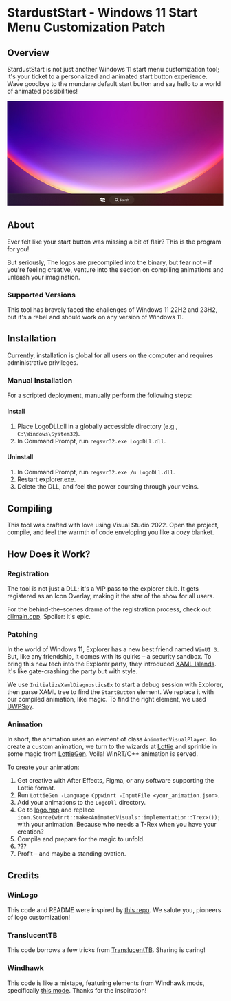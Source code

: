 # StardustStart - Windows 11 Start Menu Customization Patch

## Overview

StardustStart is not just another Windows 11 start menu customization tool; it's your ticket to a personalized and animated start button experience. Wave goodbye to the mundane default start button and say hello to a world of animated possibilities!

![Preview Image](./Assets/preview.png)

## About

Ever felt like your start button was missing a bit of flair? This is the program for you!

But seriously, The logos are precompiled into the binary, but fear not – if you're feeling creative, venture into the section on compiling animations and unleash your imagination.

### Supported Versions

This tool has bravely faced the challenges of Windows 11 22H2 and 23H2, but it's a rebel and should work on any version of Windows 11.

## Installation

Currently, installation is global for all users on the computer and requires administrative privileges.

### Manual Installation

For a scripted deployment, manually perform the following steps:

#### Install

1. Place LogoDLl.dll in a globally accessible directory (e.g., `C:\Windows\System32`).
2. In Command Prompt, run `regsvr32.exe LogoDLl.dll`.

#### Uninstall

1. In Command Prompt, run `regsvr32.exe /u LogoDLl.dll`.
2. Restart explorer.exe.
3. Delete the DLL, and feel the power coursing through your veins.

## Compiling

This tool was crafted with love using Visual Studio 2022. Open the project, compile, and feel the warmth of code enveloping you like a cozy blanket.

## How Does it Work?

### Registration

The tool is not just a DLL; it's a VIP pass to the explorer club. It gets registered as an Icon Overlay, making it the star of the show for all users.

For the behind-the-scenes drama of the registration process, check out [dllmain.cpp](LogoDll/dllmain.cpp). Spoiler: it's epic.

### Patching

In the world of Windows 11, Explorer has a new best friend named `WinUI 3`. But, like any friendship, it comes with its quirks – a security sandbox. To bring this new tech into the Explorer party, they introduced [XAML Islands](https://learn.microsoft.com/en-us/windows/apps/desktop/modernize/xaml-islands). It's like gate-crashing the party but with style.

We use `InitializeXamlDiagnosticsEx` to start a debug session with Explorer, then parse XAML tree to find the `StartButton` element. We replace it with our compiled animation, like magic.
To find the right element, we used [UWPSpy](https://github.com/m417z/UWPSpy).

### Animation

In short, the animation uses an element of class `AnimatedVisualPlayer`. To create a custom animation, we turn to the wizards at [Lottie](https://lottiefiles.com/) and sprinkle in some magic from [LottieGen](https://github.com/CommunityToolkit/Lottie-Windows/tree/main/LottieGen). Voila! WinRT/C++ animation is served.

To create your animation:

1. Get creative with After Effects, Figma, or any software supporting the Lottie format.
2. Run `LottieGen -Language Cppwinrt -InputFile <your_animation.json>`.
3. Add your animations to the `LogoDll` directory.
4. Go to [logo.hpp](LogoDll/logo.hpp#L122C13-L122C13) and replace `icon.Source(winrt::make<AnimatedVisuals::implementation::Trex>());` with your animation. Because who needs a T-Rex when you have your creation?
5. Compile and prepare for the magic to unfold.
6. ???
7. Profit – and maybe a standing ovation.

## Credits

### WinLogo

This code and README were inspired by [this repo](https://github.com/shsh999/WinLogo/tree/master). We salute you, pioneers of logo customization!

### TranslucentTB

This code borrows a few tricks from [TranslucentTB](https://github.com/TranslucentTB/TranslucentTB). Sharing is caring!

### Windhawk

This code is like a mixtape, featuring elements from Windhawk mods, specifically [this mode](https://github.com/ramensoftware/windhawk-mods/blob/main/mods/windows-11-taskbar-styler.wh.cpp). Thanks for the inspiration!
